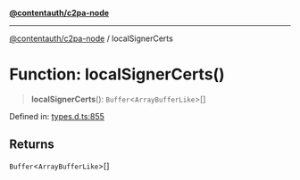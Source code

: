 [**@contentauth/c2pa-node**](../README.md)

***

[@contentauth/c2pa-node](../README.md) / localSignerCerts

# Function: localSignerCerts()

> **localSignerCerts**(): `Buffer`\<`ArrayBufferLike`\>[]

Defined in: [types.d.ts:855](https://github.com/contentauth/c2pa-node-v2/blob/1df68df861d38a8c4eb7c634a613532727ec72d3/js-src/types.d.ts#L855)

## Returns

`Buffer`\<`ArrayBufferLike`\>[]
